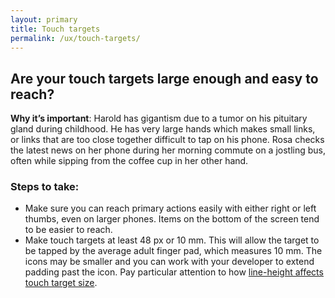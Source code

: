 ```yaml
---
layout: primary
title: Touch targets
permalink: /ux/touch-targets/
---
```


## Are your touch targets large enough and easy to reach?

**Why it’s important**: Harold has gigantism due to a tumor on his pituitary gland during childhood. He has very large hands which makes small links, or links that are too close together difficult to tap on his phone. Rosa checks the latest news on her phone during her morning commute on a jostling bus, often while sipping from the coffee cup in her other hand.

### Steps to take:
- Make sure you can reach primary actions easily with either right or left thumbs, even on larger phones. Items on the bottom of the screen tend to be easier to reach.
- Make touch targets at least 48 px or 10 mm. This will allow the target to be tapped by the average adult finger pad, which measures 10 mm. The icons may be smaller and you can work with your developer to extend padding past the icon. Pay particular attention to how [line-height affects touch target size](http://www.3needs.org/en/testing/target-size.html).
